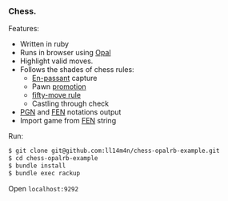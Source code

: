 ### Chess.

Features:

* Written in ruby
* Runs in browser using [Opal](http://opalrb.org/)
* Highlight valid moves.
* Follows the shades of  chess rules:  
    * [En-passant]( https://en.wikipedia.org/wiki/En_passant ) capture
    * Pawn [promotion](https://en.wikipedia.org/wiki/Promotion_(chess))
    * [fifty-move rule](https://en.wikipedia.org/wiki/Fifty-move_rule) 
    * Castling through check
* [PGN](https://en.wikipedia.org/wiki/Portable_Game_Notation) and [FEN](https://en.wikipedia.org/wiki/Forsyth-Edwards_Notation) notations output
* Import game from [FEN](https://en.wikipedia.org/wiki/Forsyth-Edwards_Notation) string
   
Run: 

```sh
$ git clone git@github.com:ll14m4n/chess-opalrb-example.git
$ cd chess-opalrb-example
$ bundle install 
$ bundle exec rackup
```

Open `localhost:9292`